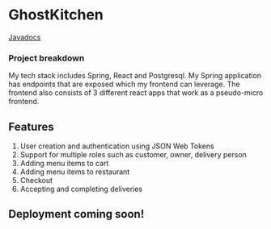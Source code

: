 # GhostKitchen

[Javadocs](https://nimatullo.github.io/GhostKitchen/docs/)

### Project breakdown
My tech stack includes Spring, React and Postgresql. My Spring application has endpoints that are exposed which my frontend can leverage. The frontend also consists of 3 different react apps that work as a pseudo-micro frontend.

## Features
1. User creation and authentication using JSON Web Tokens
2. Support for multiple roles such as customer, owner, delivery person
3. Adding menu items to cart
4. Adding menu items to restaurant
5. Checkout
6. Accepting and completing deliveries

## Deployment coming soon!
